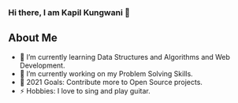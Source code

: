 ### Hi there, I am Kapil Kungwani 👋

## About Me

- 🌱 I’m currently learning Data Structures and Algorithms and Web Development.
- 🔭 I’m currently working on my Problem Solving Skills.
- 🥅 2021 Goals: Contribute more to Open Source projects.
- ⚡ Hobbies: I love to sing and play guitar.
